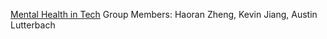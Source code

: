 [Mental Health in Tech](https://github.com/jiangckevin/ORIE-4741-Learning-with-Big-Messy-Data-Project)
Group Members: Haoran Zheng, Kevin Jiang, Austin Lutterbach
